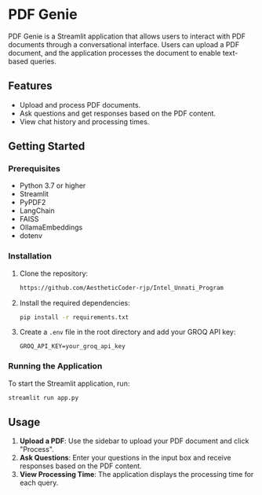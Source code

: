 # PDF Genie

PDF Genie is a Streamlit application that allows users to interact with PDF documents through a conversational interface. Users can upload a PDF document, and the application processes the document to enable text-based queries.

## Features

- Upload and process PDF documents.
- Ask questions and get responses based on the PDF content.
- View chat history and processing times.

## Getting Started

### Prerequisites

- Python 3.7 or higher
- Streamlit
- PyPDF2
- LangChain
- FAISS
- OllamaEmbeddings
- dotenv

### Installation

1. Clone the repository:
    ```bash
    https://github.com/AestheticCoder-rjp/Intel_Unnati_Program
    ```

2. Install the required dependencies:
    ```bash
    pip install -r requirements.txt
    ```

3. Create a `.env` file in the root directory and add your GROQ API key:
    ```env
    GROQ_API_KEY=your_groq_api_key
    ```

### Running the Application

To start the Streamlit application, run:
```bash
streamlit run app.py
```

## Usage

1. **Upload a PDF**: Use the sidebar to upload your PDF document and click "Process".
2. **Ask Questions**: Enter your questions in the input box and receive responses based on the PDF content.
3. **View Processing Time**: The application displays the processing time for each query.
